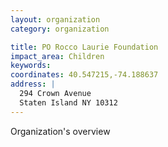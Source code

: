 ```yaml
---
layout: organization
category: organization

title: PO Rocco Laurie Foundation
impact_area: Children
keywords: 
coordinates: 40.547215,-74.188637
address: |
  294 Crown Avenue
  Staten Island NY 10312
---
```

Organization's overview
